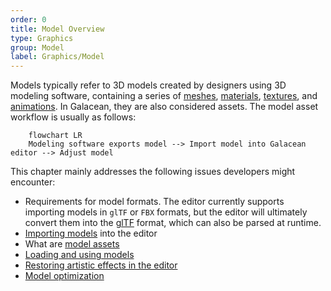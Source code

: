 ```yaml
---
order: 0
title: Model Overview
type: Graphics
group: Model
label: Graphics/Model
---
```


Models typically refer to 3D models created by designers using 3D modeling software, containing a series of [meshes](/en/docs/graphics/mesh/mesh/), [materials](/en/docs/graphics/material/material/), [textures](/en/docs/graphics/texture/texture/), and [animations](/en/docs/animation/overview/). In Galacean, they are also considered assets. The model asset workflow is usually as follows:

```mermaid
	flowchart LR
	Modeling software exports model --> Import model into Galacean editor --> Adjust model
```

This chapter mainly addresses the following issues developers might encounter:

- Requirements for model formats. The editor currently supports importing models in `glTF` or `FBX` formats, but the editor will ultimately convert them into the [glTF](/en/docs/graphics/model/glTF/) format, which can also be parsed at runtime.
- [Importing models](/en/docs/graphics/model/importGlTF/) into the editor
- What are [model assets](/en/docs/graphics/model/assets/)
- [Loading and using models](/en/docs/graphics/model/use/)
- [Restoring artistic effects in the editor](/en/docs/graphics/model/restoration/)
- [Model optimization](/en/docs/graphics/model/opt/)

